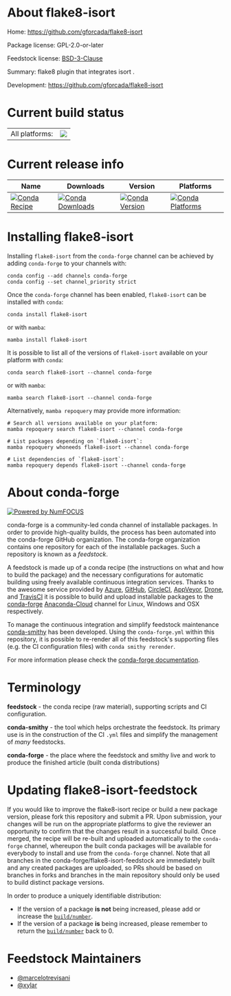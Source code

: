About flake8-isort
==================

Home: https://github.com/gforcada/flake8-isort

Package license: GPL-2.0-or-later

Feedstock license: [BSD-3-Clause](https://github.com/conda-forge/flake8-isort-feedstock/blob/main/LICENSE.txt)

Summary: flake8 plugin that integrates isort .

Development: https://github.com/gforcada/flake8-isort

Current build status
====================


<table><tr><td>All platforms:</td>
    <td>
      <a href="https://dev.azure.com/conda-forge/feedstock-builds/_build/latest?definitionId=8271&branchName=main">
        <img src="https://dev.azure.com/conda-forge/feedstock-builds/_apis/build/status/flake8-isort-feedstock?branchName=main">
      </a>
    </td>
  </tr>
</table>

Current release info
====================

| Name | Downloads | Version | Platforms |
| --- | --- | --- | --- |
| [![Conda Recipe](https://img.shields.io/badge/recipe-flake8--isort-green.svg)](https://anaconda.org/conda-forge/flake8-isort) | [![Conda Downloads](https://img.shields.io/conda/dn/conda-forge/flake8-isort.svg)](https://anaconda.org/conda-forge/flake8-isort) | [![Conda Version](https://img.shields.io/conda/vn/conda-forge/flake8-isort.svg)](https://anaconda.org/conda-forge/flake8-isort) | [![Conda Platforms](https://img.shields.io/conda/pn/conda-forge/flake8-isort.svg)](https://anaconda.org/conda-forge/flake8-isort) |

Installing flake8-isort
=======================

Installing `flake8-isort` from the `conda-forge` channel can be achieved by adding `conda-forge` to your channels with:

```
conda config --add channels conda-forge
conda config --set channel_priority strict
```

Once the `conda-forge` channel has been enabled, `flake8-isort` can be installed with `conda`:

```
conda install flake8-isort
```

or with `mamba`:

```
mamba install flake8-isort
```

It is possible to list all of the versions of `flake8-isort` available on your platform with `conda`:

```
conda search flake8-isort --channel conda-forge
```

or with `mamba`:

```
mamba search flake8-isort --channel conda-forge
```

Alternatively, `mamba repoquery` may provide more information:

```
# Search all versions available on your platform:
mamba repoquery search flake8-isort --channel conda-forge

# List packages depending on `flake8-isort`:
mamba repoquery whoneeds flake8-isort --channel conda-forge

# List dependencies of `flake8-isort`:
mamba repoquery depends flake8-isort --channel conda-forge
```


About conda-forge
=================

[![Powered by
NumFOCUS](https://img.shields.io/badge/powered%20by-NumFOCUS-orange.svg?style=flat&colorA=E1523D&colorB=007D8A)](https://numfocus.org)

conda-forge is a community-led conda channel of installable packages.
In order to provide high-quality builds, the process has been automated into the
conda-forge GitHub organization. The conda-forge organization contains one repository
for each of the installable packages. Such a repository is known as a *feedstock*.

A feedstock is made up of a conda recipe (the instructions on what and how to build
the package) and the necessary configurations for automatic building using freely
available continuous integration services. Thanks to the awesome service provided by
[Azure](https://azure.microsoft.com/en-us/services/devops/), [GitHub](https://github.com/),
[CircleCI](https://circleci.com/), [AppVeyor](https://www.appveyor.com/),
[Drone](https://cloud.drone.io/welcome), and [TravisCI](https://travis-ci.com/)
it is possible to build and upload installable packages to the
[conda-forge](https://anaconda.org/conda-forge) [Anaconda-Cloud](https://anaconda.org/)
channel for Linux, Windows and OSX respectively.

To manage the continuous integration and simplify feedstock maintenance
[conda-smithy](https://github.com/conda-forge/conda-smithy) has been developed.
Using the ``conda-forge.yml`` within this repository, it is possible to re-render all of
this feedstock's supporting files (e.g. the CI configuration files) with ``conda smithy rerender``.

For more information please check the [conda-forge documentation](https://conda-forge.org/docs/).

Terminology
===========

**feedstock** - the conda recipe (raw material), supporting scripts and CI configuration.

**conda-smithy** - the tool which helps orchestrate the feedstock.
                   Its primary use is in the construction of the CI ``.yml`` files
                   and simplify the management of *many* feedstocks.

**conda-forge** - the place where the feedstock and smithy live and work to
                  produce the finished article (built conda distributions)


Updating flake8-isort-feedstock
===============================

If you would like to improve the flake8-isort recipe or build a new
package version, please fork this repository and submit a PR. Upon submission,
your changes will be run on the appropriate platforms to give the reviewer an
opportunity to confirm that the changes result in a successful build. Once
merged, the recipe will be re-built and uploaded automatically to the
`conda-forge` channel, whereupon the built conda packages will be available for
everybody to install and use from the `conda-forge` channel.
Note that all branches in the conda-forge/flake8-isort-feedstock are
immediately built and any created packages are uploaded, so PRs should be based
on branches in forks and branches in the main repository should only be used to
build distinct package versions.

In order to produce a uniquely identifiable distribution:
 * If the version of a package **is not** being increased, please add or increase
   the [``build/number``](https://docs.conda.io/projects/conda-build/en/latest/resources/define-metadata.html#build-number-and-string).
 * If the version of a package **is** being increased, please remember to return
   the [``build/number``](https://docs.conda.io/projects/conda-build/en/latest/resources/define-metadata.html#build-number-and-string)
   back to 0.

Feedstock Maintainers
=====================

* [@marcelotrevisani](https://github.com/marcelotrevisani/)
* [@xylar](https://github.com/xylar/)

